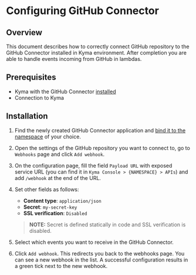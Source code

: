 # Configuring GitHub Connector

## Overview

This document describes how to correctly connect GitHub repository to the GitHub Connector installed in Kyma environment. After completion you are able to handle events incoming from GitHub in lambdas.

## Prerequisites

- Kyma with the GitHub Connector [installed](/docs/github-connector/installation.md)
- Connection to Kyma

## Installation

1. Find the newly created GitHub Connector application and [bind it to the namespace](https://kyma-project.io/docs/components/application-connector/#tutorials-bind-an-application-to-a-namespace) of your choice.
2. Open the settings of the GitHub repository you want to connect to, go to `Webhooks` page and click `Add webhook`.
3. On the configuration page, fill the field `Payload URL` with exposed service URL (you can find it in `Kyma Console > {NAMESPACE} > APIs`) and add `/webhook` at the end of the URL.
4. Set other fields as follows:

    - **Content type**: `application/json`
    - **Secret**: `my-secret-key`
    - **SSL verification**: `Disabled`

    >**NOTE:** Secret is defined statically in code and SSL verification is disabled.

5. Select which events you want to receive in the GitHub Connector.
6. Click `Add webhook`. This redirects you back to the webhooks page. You can see a new webhook in the list. A successful configuration results in a green tick next to the new webhook.
